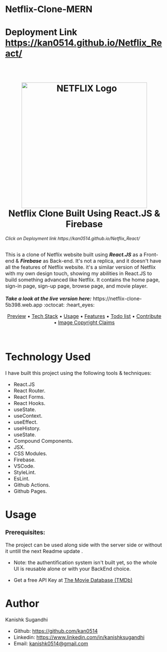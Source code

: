 # Netflix-Clone-MERN
# Deployment Link https://kan0514.github.io/Netflix_React/
<br>
<h1 align="center">
  <img title="Netflix" src="https://fhsknightlife.com/wp-content/uploads/2020/04/uVASXqvMzyUrAPfSn9pMtxOC7s89ulzdDKBdtqCP.png" alt="NETFLIX Logo" width="400" />
  <br>
  Netflix Clone Built Using React.JS & Firebase
</h1>
<h6>Click on Deployment link https://kan0514.github.io/Netflix_React/</h6>

<p><font size="3">
  This is a clone of Netflix website built using <strong><em>React.JS</em></strong> as a Front-end & <strong><em>Firebase</em></strong> as Back-end. It's not a replica, and it     doesn't have all the features of Netflix website. it's a similar version of Netflix with my own design touch, showing my abilities in React.JS to build something advanced       like Netflix. It contains the home page, sign-in page, sign-up page, browse page, and movie player.
  <br><br> 
  <strong><em>Take a look at the live version here:</em></strong> https://netflix-clone-5b398.web.app :octocat: :heart_eyes:
</p>


<p align="center">
  <a href="#preview">Preview</a> •
  <a href="#tech-stack">Tech Stack</a> •
  <a href="#usage">Usage</a> •
  <a href="#features">Features</a> •
  <a href="#todo-list">Todo list</a> •
  <a href="#contribute">Contribute</a> •
  <a href="#image-copyright-claims">Image Copyright Claims</a> 
</p>

<br>



# Technology Used

I have built this project using the following tools & techniques:
- React.JS
- React Router.
- React Forms.
- React Hooks.
- useState.
- useContext.
- useEffect.
- useHistory.
- useState.
- Compound Components.
- JSX.
- CSS Modules.
- Firebase.
- VSCode.
- StyleLint.
- EsLint.
- Github Actions.
- Github Pages.

# Usage

### Prerequisites:

The project can be used along side with the server side or without it untill the next Readme update .

-    Note: the authentification system isn't built yet, so the whole UI is reusable alone or with your BackEnd choice.

-    Get a free API Key at [The Movie Database (TMDb)](www.themoviedb.org)

# Author
Kanishk Sugandhi

- Github: https://github.com/kan0514
- Linkedin: https://www.linkedin.com/in/kanishksugandhi
- Email: kanishk0514@gmail.com

